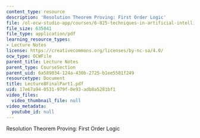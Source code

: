 ```yaml
---
content_type: resource
description: 'Resolution Theorem Proving: First Order Logic'
file: /ol-ocw-studio-app/courses/6-825-techniques-in-artificial-intelligence-sma-5504-fall-2002/17e67a940531979f0e93adb8a5281bf1_Lecture8FinalPart1.pdf
file_size: 635041
file_type: application/pdf
learning_resource_types:
- Lecture Notes
license: https://creativecommons.org/licenses/by-nc-sa/4.0/
ocw_type: OCWFile
parent_title: Lecture Notes
parent_type: CourseSection
parent_uid: 6a589034-124a-430b-2725-b1ee5581f249
resourcetype: Document
title: Lecture8FinalPart1.pdf
uid: 17e67a94-0531-979f-0e93-adb8a5281bf1
video_files:
  video_thumbnail_file: null
video_metadata:
  youtube_id: null
---
```

Resolution Theorem Proving: First Order Logic